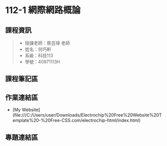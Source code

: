 # 112-1 網際網路概論
## 課程資訊
>+ 授課老師：蔡芸琤 老師
>+ 姓名：何巧軒
>+ 系級：科技113
>+ 學號：40971113H

## 課程筆記區

## 作業連結區
+ [My Website] (file:///C:/Users/user/Downloads/Electrochip%20Free%20Website%20Template%20-%20Free-CSS.com/electrochip-html/index.html)

## 專題連結區
